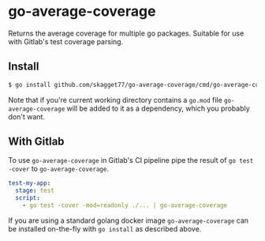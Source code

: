 # go-average-coverage
Returns the average coverage for multiple go packages. Suitable for use with Gitlab's test coverage parsing.

## Install
```bash
$ go install github.com/skagget77/go-average-coverage/cmd/go-average-coverage
```
Note that if you're current working directory contains a `go.mod` file `go-average-coverage` will be added to it as a dependency, which you probably don't want.

## With Gitlab
To use `go-average-coverage` in Gitlab's CI pipeline pipe the result of `go test -cover` to `go-average-coverage`.
```yml
test-my-app:
  stage: test
  script:
    - go test -cover -mod=readonly ./... | go-average-coverage
```
If you are using a standard golang docker image `go-average-coverage` can be installed on-the-fly with `go install` as described above.
